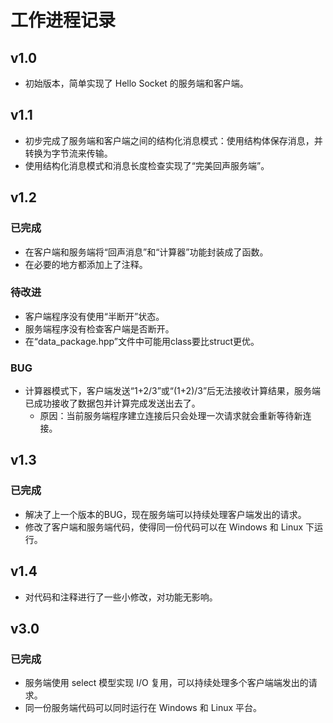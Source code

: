 # 工作进程记录

## v1.0
- 初始版本，简单实现了 Hello Socket 的服务端和客户端。

## v1.1
- 初步完成了服务端和客户端之间的结构化消息模式：使用结构体保存消息，并转换为字节流来传输。
- 使用结构化消息模式和消息长度检查实现了“完美回声服务端”。

## v1.2
### 已完成
- 在客户端和服务端将“回声消息”和“计算器”功能封装成了函数。
- 在必要的地方都添加上了注释。

### 待改进
- 客户端程序没有使用“半断开”状态。
- 服务端程序没有检查客户端是否断开。
- 在“data_package.hpp”文件中可能用class要比struct更优。

### BUG
- 计算器模式下，客户端发送“1+2/3”或“(1+2)/3”后无法接收计算结果，服务端已成功接收了数据包并计算完成发送出去了。
  - 原因：当前服务端程序建立连接后只会处理一次请求就会重新等待新连接。

## v1.3
### 已完成
- 解决了上一个版本的BUG，现在服务端可以持续处理客户端发出的请求。
- 修改了客户端和服务端代码，使得同一份代码可以在 Windows 和 Linux 下运行。

## v1.4
- 对代码和注释进行了一些小修改，对功能无影响。

## v3.0
### 已完成
- 服务端使用 select 模型实现 I/O 复用，可以持续处理多个客户端端发出的请求。
- 同一份服务端代码可以同时运行在 Windows 和 Linux 平台。

